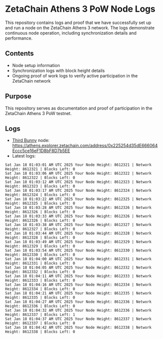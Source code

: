 # ZetaChain Athens 3 PoW Node Logs
This repository contains logs and proof that we have successfully set up and run a node on the ZetaChain Athens 3 network. The logs demonstrate continuous node operation, including synchronization details and performance.

## Contents
- Node setup information
- Synchronization logs with block height details
- Ongoing proof of work logs to verify active participation in the ZetaChain network

## Purpose
This repository serves as documentation and proof of participation in the ZetaChain Athens 3 PoW testnet.

## Logs

- [Third Bunny](https://thirdbunny.xyz/) node: https://athens.explorer.zetachain.com/address/0x225254d35dE666064Eccc5ce16eF1D8bF8D7b5EE
- Latest logs:
```
Sat Jan 18 01:03:01 AM UTC 2025 Your Node Height: 8612321 | Network Height: 8612321 | Blocks Left: 0
Sat Jan 18 01:03:06 AM UTC 2025 Your Node Height: 8612322 | Network Height: 8612322 | Blocks Left: 0
Sat Jan 18 01:03:12 AM UTC 2025 Your Node Height: 8612323 | Network Height: 8612323 | Blocks Left: 0
Sat Jan 18 01:03:17 AM UTC 2025 Your Node Height: 8612324 | Network Height: 8612324 | Blocks Left: 0
Sat Jan 18 01:03:22 AM UTC 2025 Your Node Height: 8612325 | Network Height: 8612325 | Blocks Left: 0
Sat Jan 18 01:03:28 AM UTC 2025 Your Node Height: 8612326 | Network Height: 8612326 | Blocks Left: 0
Sat Jan 18 01:03:33 AM UTC 2025 Your Node Height: 8612326 | Network Height: 8612326 | Blocks Left: 0
Sat Jan 18 01:03:38 AM UTC 2025 Your Node Height: 8612327 | Network Height: 8612327 | Blocks Left: 0
Sat Jan 18 01:03:44 AM UTC 2025 Your Node Height: 8612328 | Network Height: 8612328 | Blocks Left: 0
Sat Jan 18 01:03:49 AM UTC 2025 Your Node Height: 8612329 | Network Height: 8612329 | Blocks Left: 0
Sat Jan 18 01:03:54 AM UTC 2025 Your Node Height: 8612330 | Network Height: 8612330 | Blocks Left: 0
Sat Jan 18 01:04:00 AM UTC 2025 Your Node Height: 8612331 | Network Height: 8612331 | Blocks Left: 0
Sat Jan 18 01:04:05 AM UTC 2025 Your Node Height: 8612332 | Network Height: 8612332 | Blocks Left: 0
Sat Jan 18 01:04:11 AM UTC 2025 Your Node Height: 8612333 | Network Height: 8612333 | Blocks Left: 0
Sat Jan 18 01:04:16 AM UTC 2025 Your Node Height: 8612334 | Network Height: 8612334 | Blocks Left: 0
Sat Jan 18 01:04:21 AM UTC 2025 Your Node Height: 8612335 | Network Height: 8612335 | Blocks Left: 0
Sat Jan 18 01:04:27 AM UTC 2025 Your Node Height: 8612336 | Network Height: 8612336 | Blocks Left: 0
Sat Jan 18 01:04:32 AM UTC 2025 Your Node Height: 8612336 | Network Height: 8612337 | Blocks Left: 1
Sat Jan 18 01:04:37 AM UTC 2025 Your Node Height: 8612337 | Network Height: 8612337 | Blocks Left: 0
Sat Jan 18 01:04:42 AM UTC 2025 Your Node Height: 8612338 | Network Height: 8612338 | Blocks Left: 0
```

